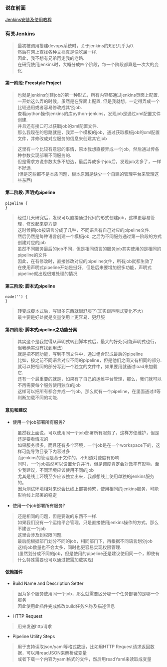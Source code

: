 ### 说在前面
[Jenkins安装及使用教程](https://my.oschina.net/bxxfighting/blog/3122435)  

### 有关Jenkins
> 最初被调用搭建devops系统时，关于jenkins的知识几乎为0.  
> 然后在网上查找各种文档真是像吃屎一样.  
> 因此，我不想有兄弟再走我的老路.  
> 在研究使用jenkins时，大概分成四个阶段，每一个阶段都算是一次大的变化.  

#### 第一阶段: Freestyle Project
> 也就是jenkins创建job的第一种形式，所有内容都通过jenkins页面上配置.  
> 一开始这么弄的时候，虽然是在界面上配置, 但是我就想，一定得弄成一个比较通用或者容易修改成其它job.  
> 查看python操作jenkins的库python-jenkins，发现job是通过xml配置文件创建.  
> 并且还有接口可以获取job的xml配置文件.  
> 那么我现在的思路就是，我弄一个模板的job，通过获取模板job的xml配置文件，并修改成对应服务的信息来创建其它job  

> 这里有一个比较有意思的事情，原本我想直接弄成一个job，然后通过传各种参数实现部署不同服务的.  
> 但是需求方说参数太多不想选，最后弄成多个job后，发现job太多了，一样不好选.  
> (但是这些都不是本质问题，根本原因是缺少一个自建的管理平台来管理这些东西)  

#### 第二阶段: 声明式pipeline
```
pipeline {
}
```
> 经过几天研究后，发现可以直接通过代码的形式创建job，这样更容易管理，修改起来更方便  
> 这时候把job按语言分成了几种，不同语言有自己对应的pipeline文件.  
> 然后仍然是每种语言创建一个模板job, 之后为不同服务通过第一阶段的方式创建对应的job  
> 虽然不同服务最后的job不同，但是相同语言的服务job其实使用的是相同的pipeline的文件  
> 因此，在有修改时，直接修改对应的pipeline文件，所有job就都生效了  
> 在使用声明式pipeline开始是挺好，但是后来要增加很多功能，声明式pipeline就出现很难处理的情况  

#### 第三阶段: 脚本式pipeline
```
node('') {
}
```
> 转变成脚本式后，写很多东西就很舒服了(其实跟声明式变化不大)  
> 最主要是好处就是变量使用上更容易、更舒服  

#### 第四阶段: 脚本式pipeline之功能分离
> 其实这个是我觉得从声明式转到脚本式后，最大的好处(可能声明式也行，但我确实没有找到用法)  
> 就是把不同功能，写到不同文件中，通过组合形成最后的pipeline  
> 比如，按之前不同语言对应不同的pipeline，但是他们之间又有相同的部分.  
> 就可以把相同的部分写到一个独立的文件中，如果要用就通过load来加载它.  
> 还有一个最重要的就是，如果有了自己的运维平台管理，那么，我们就可以不再需要每个服务使用独立的job  
> 这样可以把所有都合并成一个job，那么就有一个pipeline，在里面通过if等判断加载不同的功能.  


#### 意见和建议
* 使用一个job部署所有服务?
> 虽然我上面说，可以使用同一个job部署所有服务了，这样方便维护，但是还是要看情况的  
> 如果服务很多，而且还有多个环境，一个job是在一个workspace下的，这样可能导致目录下内容过多  
> 而jenkins的管理是基于文件的，不知道对速度有影响  
> 同时，一个job虽然可以设置允许并行，但是调度肯定会对效率有影响，至少我建议，不同环境应该使用不同的job  
> 尤其是线上环境至少应该独立出来，我都想线上使用单独的jenkins服务的。  
> 因为测试环境相对来说会比线上部署频繁，使用相同的jenkins服务，可能影响线上部署的稳定  

* 使用一个job部署所有服务?
> 还是相同的问题，但是要说的东西不一样.  
> 如果我们没有一个运维平台管理，只是直接使用jenkins操作的方式。那么不建议一个job  
> 这里会涉及到权限问题.  
> 最后能根据部门划分不同的job，相同部门下，再根据不同语言划分job  
> 这样job数量也不会太多，同时也更容易实现权限管理.  
> (虽然划分成不同的job，但是使用的pipeline还是建议使用同一个，即使有什么特殊需要也可以通过按需加载实现)  

#### 依赖插件
* Build Name and Description Setter
> 因为多个服务使用同一个job，那么就需要区分哪一个任务部署的是哪一个服务  
> 因此使用此插件完成修改build任务名称及描述信息  

* HTTP Request
> 用来发送http请求  

* Pipeline Utility Steps
> 用于支持读取json/yaml等格式数据，比如用HTTP Request请求返回数据，可以用readJSON来解析成变量  
> 或者下载一个内容为yaml格式的文件，然后用readYaml来读取成变量  
